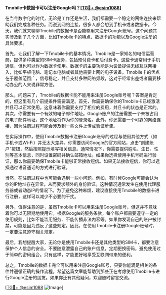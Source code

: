 **Tmobile卡数据卡可以注册Google吗？[[TG💪+ @esim1088](https://t.me/s/esim1088)]**

在当今数字化的时代，无论是工作还是生活，我们都需要一个稳定的网络连接来帮助我们完成各种任务。而说到网络连接，很多人都会想到手机卡或者数据卡。今天，我们就来聊聊Tmobile的数据卡是否能够用来注册Google账号。这个问题其实涉及到了几个方面，比如Tmobile卡的特点、数据卡的功能以及Google注册的具体要求。

首先，让我们了解一下Tmobile卡的基本情况。Tmobile是一家知名的电信运营商，提供多种类型的SIM卡服务，包括预付费卡和后付费卡。这些卡通常用于手机通信，但也可以作为数据卡使用。数据卡的主要功能是为设备提供无线互联网接入，比如平板电脑、笔记本电脑或者其他需要上网的电子设备。Tmobile卡的优点在于覆盖范围广，信号稳定，并且支持多种网络频段，这对于经常出差或者需要移动办公的人来说非常方便。

那么，问题来了，Tmobile的数据卡能不能用来注册Google账号呢？答案是肯定的，但这里有几个前提条件需要满足。首先，你需要确保你的Tmobile卡已经激活并且可以正常使用。这意味着你需要支付了相应的费用，并且卡的状态是正常的。其次，你需要有一个有效的电子邮件地址。Google账户的注册需要一个未被占用的电子邮件地址，这个地址将作为你的登录名。此外，你还需要一个可靠的网络连接，因为注册过程可能会涉及到一些文件上传或验证步骤。

在实际操作中，使用Tmobile数据卡注册Google账号的过程与使用其他方式（如手机卡或Wi-Fi）并无太大差异。你需要访问Google的官方网站，点击“创建账户”按钮，然后按照提示填写相关信息。通常情况下，你需要提供姓名、生日、性别等基本信息，同时设置密码并确认邮箱地址。如果你选择使用手机号码进行验证，那么你需要确保Tmobile卡能够正常接收短信。如果无法接收短信，你可以选择通过语音通话的方式进行验证。

当然，在注册过程中也可能会遇到一些小问题。例如，有时候Google可能会认为你的IP地址存在异常，从而要求额外的身份验证。这种情况通常发生在使用代理服务器或者动态IP的情况下。为了避免这种麻烦，建议直接使用Tmobile的数据卡进行注册，这样可以减少不必要的干扰。

另外，值得注意的是，虽然Tmobile卡可以用来注册Google账号，但这并不意味着你可以无限期地使用它。根据Google的服务条款，每个账户都需要遵守一定的使用规则，比如不能滥用服务、不能传播非法内容等。如果你发现自己的账户被封禁，可能是因为违反了这些规定。因此，在使用Tmobile卡注册Google账号时，一定要注意遵守相关规定。

最后，我想提醒大家，无论你是使用Tmobile卡还是其他类型的SIM卡，都要注意保护个人信息的安全。不要随意泄露自己的账户信息，定期更换密码，避免使用过于简单的密码组合。只有这样，才能更好地享受互联网带来的便利。

总之，Tmobile的数据卡完全可以用来注册Google账号，只要你能满足相关的条件并遵循正确的操作流程。希望这篇文章能帮助到那些正在考虑使用Tmobile卡进行Google注册的朋友。如果你还有其他疑问，欢迎随时留言交流。

[[TG💪+ @esim1088](https://t.me/s/esim1088) ![Image](https://i.postimg.cc/4NQfJmqS/Snipaste-2025-05-13-00-14-12.png)]